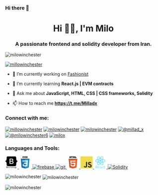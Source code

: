 ### Hi there 👋

<!--
**MiloWinchester/MiloWinchester** is a ✨ _special_ ✨ repository because its `README.md` (this file) appears on your GitHub profile.

Here are some ideas to get you started:

- 🔭 I’m currently working on ...
- 🌱 I’m currently learning ...
- 👯 I’m looking to collaborate on ...
- 🤔 I’m looking for help with ...
- 💬 Ask me about ...
- 📫 How to reach me: ...
- 😄 Pronouns: ...
- ⚡ Fun fact: ...
-->

<h1 align="center">Hi 👋🏻, I'm Milo</h1>
<h3 align="center">A passionate frontend and solidity developer from Iran.</h3>

<p align="left"> <img src="https://komarev.com/ghpvc/?username=milowinchester&label=Profile%20views&color=0e75b6&style=flat" alt="milowinchester" /> </p>

<!-- <p align="left"> <a href="https://github.com/ryo-ma/github-profile-trophy"><img src="https://github-profile-trophy.vercel.app/?username=milowinchester" alt="milowinchester" /></a> </p> -->

<p align="left"> <a href="https://twitter.com/millowinchester" target="blank"><img src="https://img.shields.io/twitter/follow/millowinchester?logo=twitter&style=for-the-badge" alt="millowinchester" /></a> </p>

- 🔭 I’m currently working on [Fashionist](https://milowinchester.github.io/Fashionist/)

- 🌱 I’m currently learning **React.js | EVM contracts**

- 💬 Ask me about **JavaScript, HTML, CSS | CSS frameworks, Solidity**

- 📫 How to reach me **https://t.me/Milladx**

<h3 align="left">Connect with me:</h3>
<p align="left">
<a href="https://twitter.com/millowinchester" target="blank"><img align="center" src="https://raw.githubusercontent.com/rahuldkjain/github-profile-readme-generator/master/src/images/icons/Social/twitter.svg" alt="millowinchester" height="30" width="40" /></a>
<a href="https://linkedin.com/in/milowinchester" target="blank"><img align="center" src="https://raw.githubusercontent.com/rahuldkjain/github-profile-readme-generator/master/src/images/icons/Social/linked-in-alt.svg" alt="milowinchester" height="30" width="40" /></a>
<a href="https://fb.com/milowinchester" target="blank"><img align="center" src="https://raw.githubusercontent.com/rahuldkjain/github-profile-readme-generator/master/src/images/icons/Social/facebook.svg" alt="milowinchester" height="30" width="40" /></a>
<a href="https://instagram.com/@millad_x" target="blank"><img align="center" src="https://raw.githubusercontent.com/rahuldkjain/github-profile-readme-generator/master/src/images/icons/Social/instagram.svg" alt="@millad_x" height="30" width="40" /></a>
<a href="https://medium.com/@milowinchester6" target="blank"><img align="center" src="https://raw.githubusercontent.com/rahuldkjain/github-profile-readme-generator/master/src/images/icons/Social/medium.svg" alt="@milowinchester6" height="30" width="40" /></a>
<a href="https://discord.gg/milox" target="blank"><img align="center" src="https://raw.githubusercontent.com/rahuldkjain/github-profile-readme-generator/master/src/images/icons/Social/discord.svg" alt="milox" height="30" width="40" /></a>
</p>

<h3 align="left">Languages and Tools:</h3>
<p align="left"> <a href="https://getbootstrap.com" target="_blank" rel="noreferrer"> <img src="https://raw.githubusercontent.com/devicons/devicon/master/icons/bootstrap/bootstrap-plain-wordmark.svg" alt="bootstrap" width="40" height="40"/> </a> <a href="https://www.w3schools.com/css/" target="_blank" rel="noreferrer"> <img src="https://raw.githubusercontent.com/devicons/devicon/master/icons/css3/css3-original-wordmark.svg" alt="css3" width="40" height="40"/> </a> <a href="https://firebase.google.com/" target="_blank" rel="noreferrer"> <img src="https://www.vectorlogo.zone/logos/firebase/firebase-icon.svg" alt="firebase" width="40" height="40"/> </a> <a href="https://git-scm.com/" target="_blank" rel="noreferrer"> <img src="https://www.vectorlogo.zone/logos/git-scm/git-scm-icon.svg" alt="git" width="40" height="40"/> </a> <a href="https://www.w3.org/html/" target="_blank" rel="noreferrer"> <img src="https://raw.githubusercontent.com/devicons/devicon/master/icons/html5/html5-original-wordmark.svg" alt="html5" width="40" height="40"/> </a> <a href="https://developer.mozilla.org/en-US/docs/Web/JavaScript" target="_blank" rel="noreferrer"> <img src="https://raw.githubusercontent.com/devicons/devicon/master/icons/javascript/javascript-original.svg" alt="javascript" width="40" height="40"/> </a> <a href="https://reactjs.org/" target="_blank" rel="noreferrer"> <img src="https://raw.githubusercontent.com/devicons/devicon/master/icons/react/react-original-wordmark.svg" alt="react" width="40" height="40"/> </a> <a href="https://soliditylang.org/" target="_blank" rel="noreferrer"> <img src="https://imgs.search.brave.com/mKlcR2bNliqO0pOT111T1CPLZ9c2V5oT4S_2LNAJQEE/rs:fit:860:0:0/g:ce/aHR0cHM6Ly9pbnRl/bGxpcGFhdC5jb20v/bWVkaWFGaWxlcy8y/MDE5LzAyL1NvbGlk/aXR5LUxvZ28uanBn" alt="Solidity" width="40" height="40"/> </a> </p>

<p><img align="left" src="https://github-readme-stats.vercel.app/api/top-langs?username=milowinchester&show_icons=true&locale=en&layout=compact" alt="milowinchester" /></p>

<p>&nbsp;<img align="center" src="https://github-readme-stats.vercel.app/api?username=milowinchester&show_icons=true&locale=en" alt="milowinchester" /></p>

<p><img align="center" src="https://github-readme-streak-stats.herokuapp.com/?user=milowinchester&" alt="milowinchester" /></p>
